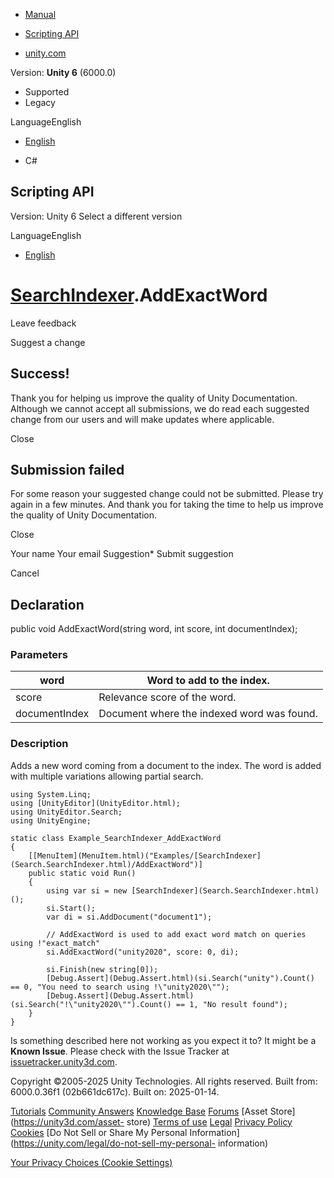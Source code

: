 [ ]()

  * [Manual](../Manual/index.html)
  * [Scripting API](../ScriptReference/index.html)

  * [unity.com](https://unity.com/)

Version: **Unity 6** (6000.0)

  * Supported
  * Legacy

LanguageEnglish

  * [English]()

  * C#

[ ](https://docs.unity3d.com)

## Scripting API

Version: Unity 6 Select a different version

LanguageEnglish

  * [English]()

#  [SearchIndexer](Search.SearchIndexer.html).AddExactWord

Leave feedback

Suggest a change

## Success!

Thank you for helping us improve the quality of Unity Documentation. Although
we cannot accept all submissions, we do read each suggested change from our
users and will make updates where applicable.

Close

## Submission failed

For some reason your suggested change could not be submitted. Please <a>try
again</a> in a few minutes. And thank you for taking the time to help us
improve the quality of Unity Documentation.

Close

Your name Your email Suggestion* Submit suggestion

Cancel

[ ]()

## Declaration

public void AddExactWord(string word, int score, int documentIndex);

### Parameters

word | Word to add to the index.  
---|---  
score | Relevance score of the word.  
documentIndex | Document where the indexed word was found.  
  
### Description

Adds a new word coming from a document to the index. The word is added with
multiple variations allowing partial search.

    
    
    using System.Linq;
    using [UnityEditor](UnityEditor.html);
    using UnityEditor.Search;
    using UnityEngine;
    
    static class Example_SearchIndexer_AddExactWord
    {
        [[MenuItem](MenuItem.html)("Examples/[SearchIndexer](Search.SearchIndexer.html)/AddExactWord")]
        public static void Run()
        {
            using var si = new [SearchIndexer](Search.SearchIndexer.html)();
            si.Start();
            var di = si.AddDocument("document1");
    
            // AddExactWord is used to add exact word match on queries using !"exact_match"
            si.AddExactWord("unity2020", score: 0, di);
    
            si.Finish(new string[0]);
            [Debug.Assert](Debug.Assert.html)(si.Search("unity").Count() == 0, "You need to search using !\"unity2020\"");
            [Debug.Assert](Debug.Assert.html)(si.Search("!\"unity2020\"").Count() == 1, "No result found");
        }
    }
    

Is something described here not working as you expect it to? It might be a
**Known Issue**. Please check with the Issue Tracker at
[issuetracker.unity3d.com](https://issuetracker.unity3d.com).

Copyright ©2005-2025 Unity Technologies. All rights reserved. Built from:
6000.0.36f1 (02b661dc617c). Built on: 2025-01-14.

[Tutorials](https://unity3d.com/learn) [Community
Answers](https://answers.unity3d.com) [Knowledge
Base](https://support.unity3d.com/hc/en-us)
[Forums](https://forum.unity3d.com) [Asset Store](https://unity3d.com/asset-
store) [Terms of use](https://docs.unity3d.com/Manual/TermsOfUse.html)
[Legal](https://unity.com/legal) [Privacy
Policy](https://unity.com/legal/privacy-policy)
[Cookies](https://unity.com/legal/cookie-policy) [Do Not Sell or Share My
Personal Information](https://unity.com/legal/do-not-sell-my-personal-
information)

[Your Privacy Choices (Cookie Settings)](javascript:void\(0\);)

